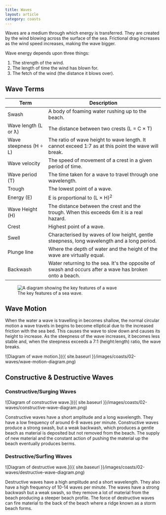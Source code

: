 ```yaml
---
title: Waves
layout: article
category: coasts
---
```

Waves are a medium through which energy is transferred. They are created by the wind blowing across the surface of the sea. Frictional drag increases as the wind speed increases, making the wave bigger.

Wave energy depends upon three things:

1. The strength of the wind.
2. The length of time the wind has blown for.
3. The fetch of the wind (the distance it blows over).

## Wave Terms

| Term                    | Description                                                                                             |
| ----------------------- | ------------------------------------------------------------------------------------------------------- |
| Swash                   | A body of foaming water rushing up to the beach.                                                        |
| Wave length (L or ƛ)    | The distance between two crests (L = C × T)                                                             |
| Wave steepness (H ÷ L)  | The ratio of wave height to wave length. It cannot exceed 1:7 as at this point the wave will break.     |
| Wave velocity           | The speed of movement of a crest in a given period of time.                                             |
| Wave period (T)         | The time taken for a wave to travel through one wavelength.                                             |
| Trough                  | The lowest point of a wave.                                                                             |
| Energy (E)              | E is proportional to (L × H)<sup>2</sup>                                                                |
| Wave Height (H)         | The distance between the crest and the trough. When this exceeds 6m it is a real hazard.                |
| Crest                   | Highest point of a wave.                                                                                |
| Swell                   | Characterised by waves of low height, gentle steepness, long wavelength and a long period.              |
| Plunge line             | Where the depth of water and the height of the wave are virtually equal.                                |
| Backwash                | Water returning to the sea. It's the opposite of swash and occurs after a wave has broken onto a beach. |


<figure>
    <img src="{{ site.baseurl }}/images/coasts/02-waves/wave-diagram.svg" alt="A diagram showing the key features of a wave">
    <figcaption>
        The key features of a sea wave.
    </figcaption>
</figure>

## Wave Motion

When the water a wave is travelling in becomes shallow, the normal circular motion a wave travels in begins to become elliptical due to the increased friction with the sea bed. This causes the wave to slow down and causes its height to increase. As the steepness of the wave increases, it becomes less stable and, when the steepness exceeds a 7:1 (height:length) ratio, the wave breaks.

![Diagram of wave motion.]({{ site.baseurl }}/images/coasts/02-waves/wave-motion-diagram.png)

## Constructive & Destructive Waves

### Constructive/Surging Waves

![Diagram of constructive wave.]({{ site.baseurl }}/images/coasts/02-waves/constructive-wave-diagram.png)

Constructive waves have a short amplitude and a long wavelength. They have a low frequency of around 6-8 waves per minute. Constructive waves produce a strong swash, but a weak backwash, which produces a gentle beach as material is deposited but not removed from the beach. The supply of new material and the constant action of pushing the material up the beach eventually produces berms.

### Destructive/Surfing Waves

![Diagram of destructive wave.]({{ site.baseurl }}/images/coasts/02-waves/destructive-wave-diagram.png)

Destructive waves have a high amplitude and a short wavelength. They also have a high frequency of 10-14 waves per minute. The waves have a strong backwash but a weak swash, so they remove a lot of material from the beach producing a steeper beach profile. The force of destructive waves can fire material to the back of the beach where a ridge known as a storm beach forms.
